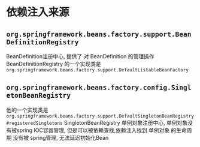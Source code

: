 # 依赖注入来源


## `org.springframework.beans.factory.support.BeanDefinitionRegistry`

BeanDefinition注册中心, 提供了 对 BeanDefinition 的管理操作
BeanDefinitionRegistry 的一个实现类是 `org.springframework.beans.factory.support.DefaultListableBeanFactory`

## `org.springframework.beans.factory.config.SingletonBeanRegistry`


他的一个实现类是 `org.springframework.beans.factory.support.DefaultSingletonBeanRegistry#registeredSingletons`
SingletonBeanRegistry 单例对象注册中心,
单例对象没有被spring IOC容器管理, 但是可以被依赖查找,依赖注入找到
单例对象 的生命周期 没有被 spring管理, 无法延迟初始化Bean




